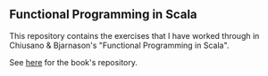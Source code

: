 ## Functional Programming in Scala

This repository contains the exercises that I have worked through in Chiusano & Bjarnason's
"Functional Programming in Scala".

See [here](https://github.com/fpinscala/fpinscala) for the book's repository.